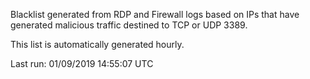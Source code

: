 Blacklist generated from RDP and Firewall logs based on IPs that have generated malicious traffic destined to TCP or UDP 3389.

This list is automatically generated hourly.

Last run: 01/09/2019 14:55:07 UTC
